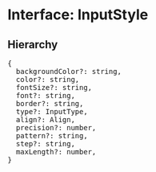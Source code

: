# Interface: InputStyle

## Hierarchy

<Hierarchy
  :extend="{name: 'UINodeStyle', link: './ui-node-style'}"
/>

<pre>
{
  backgroundColor?: string,
  color?: string,
  fontSize?: string,
  font?: string,
  border?: string,
  type?: <Ref to="../enums/input-type">InputType</Ref>,
  align?: <Ref to="../enums/align">Align</Ref>,
  precision?: number,
  pattern?: string,
  step?: string,
  maxLength?: number,
}
</pre>

<script setup>
import Ref from '../../../../../components/api/Ref.vue';
import Hierarchy from '../../../../../components/api/hierarchy.vue';
</script>
